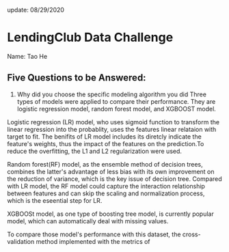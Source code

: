 update: 08/29/2020

# LendingClub Data Challenge
Name: Tao He

## Five Questions to be Answered:
1. Why did you choose the specific modeling algorithm you did
Three types of models were applied to compare their performance. They are logistic regression model, random forest model, and XGBOOST model.

Logistic regression (LR) model, who uses sigmoid function to transform the linear regression into the probablity, uses the features linear relataion with target to fit. The benifits of LR model includes its diretcly indicate the feature's weights, thus the impact of the features on the prediction.To reduce the overfitting, the L1 and L2 regularization were used. 

Random forest(RF) model, as the ensemble method of decision trees, combines the latter's advantage of less bias with its own improvement on the reduction of variance, which is the key issue of decision tree. Compared with LR model, the RF model could capture the interaction relationship between features and can skip the scaling and normalization process, which is the eseential step for LR. 

XGBOOSt model, as one type of boosting tree model, is currently popular model, which can automatically deal with missing values.

To compare those model's performance with this dataset, the cross-validation method implemented with the metrics of 
